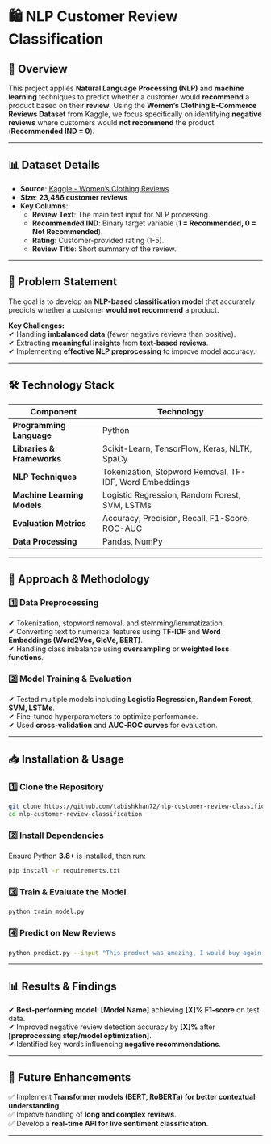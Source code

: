 # **🛍️ NLP Customer Review Classification**  

## **📌 Overview**  

This project applies **Natural Language Processing (NLP)** and **machine learning** techniques to predict whether a customer would **recommend** a product based on their **review**. Using the **Women’s Clothing E-Commerce Reviews Dataset** from Kaggle, we focus specifically on identifying **negative reviews** where customers would **not recommend** the product (**Recommended IND = 0**).  

---

## **📊 Dataset Details**  

- **Source**: [Kaggle - Women’s Clothing Reviews](https://www.kaggle.com/datasets/nicapotato/womens-ecommerce-clothing-reviews)  
- **Size**: **23,486 customer reviews**  
- **Key Columns**:  
  - **Review Text**: The main text input for NLP processing.  
  - **Recommended IND**: Binary target variable (**1 = Recommended, 0 = Not Recommended**).  
  - **Rating**: Customer-provided rating (1-5).  
  - **Review Title**: Short summary of the review.  

---

## **🔬 Problem Statement**  

The goal is to develop an **NLP-based classification model** that accurately predicts whether a customer **would not recommend** a product.  

**Key Challenges:**  
✔ Handling **imbalanced data** (fewer negative reviews than positive).  
✔ Extracting **meaningful insights** from **text-based reviews**.  
✔ Implementing **effective NLP preprocessing** to improve model accuracy.  

---

## **🛠 Technology Stack**  

| **Component**  | **Technology** |
|---------------|----------------|
| **Programming Language** | Python |
| **Libraries & Frameworks** | Scikit-Learn, TensorFlow, Keras, NLTK, SpaCy |
| **NLP Techniques** | Tokenization, Stopword Removal, TF-IDF, Word Embeddings |
| **Machine Learning Models** | Logistic Regression, Random Forest, SVM, LSTMs |
| **Evaluation Metrics** | Accuracy, Precision, Recall, F1-Score, ROC-AUC |
| **Data Processing** | Pandas, NumPy |

---

## **🚀 Approach & Methodology**  

### **1️⃣ Data Preprocessing**  
✔ Tokenization, stopword removal, and stemming/lemmatization.  
✔ Converting text to numerical features using **TF-IDF** and **Word Embeddings (Word2Vec, GloVe, BERT)**.  
✔ Handling class imbalance using **oversampling** or **weighted loss functions**.  

### **2️⃣ Model Training & Evaluation**  
✔ Tested multiple models including **Logistic Regression, Random Forest, SVM, LSTMs**.  
✔ Fine-tuned hyperparameters to optimize performance.  
✔ Used **cross-validation** and **AUC-ROC curves** for evaluation.  

---

## **📥 Installation & Usage**  

### **1️⃣ Clone the Repository**  
```bash
git clone https://github.com/tabishkhan72/nlp-customer-review-classification.git
cd nlp-customer-review-classification
```

### **2️⃣ Install Dependencies**  
Ensure Python **3.8+** is installed, then run:  
```bash
pip install -r requirements.txt
```

### **3️⃣ Train & Evaluate the Model**  
```bash
python train_model.py
```

### **4️⃣ Predict on New Reviews**  
```bash
python predict.py --input "This product was amazing, I would buy again!"
```

---

## **📊 Results & Findings**  

✔ **Best-performing model: [Model Name]** achieving **[X]% F1-score** on test data.  
✔ Improved negative review detection accuracy by **[X]%** after **[preprocessing step/model optimization]**.  
✔ Identified key words influencing **negative recommendations**.  

---

## **📌 Future Enhancements**  

✅ Implement **Transformer models (BERT, RoBERTa) for better contextual understanding**.  
✅ Improve handling of **long and complex reviews**.  
✅ Develop a **real-time API for live sentiment classification**.  

---
